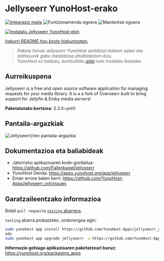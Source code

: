 <!--
Ohart ongi: README hau automatikoki sortu da <https://github.com/YunoHost/apps/tree/master/tools/readme_generator>ri esker
EZ editatu eskuz.
-->

# Jellyseerr YunoHost-erako

[![Integrazio maila](https://apps.yunohost.org/badge/integration/jellyseerr)](https://ci-apps.yunohost.org/ci/apps/jellyseerr/)
![Funtzionamendu egoera](https://apps.yunohost.org/badge/state/jellyseerr)
![Mantentze egoera](https://apps.yunohost.org/badge/maintained/jellyseerr)

[![Instalatu Jellyseerr YunoHost-ekin](https://install-app.yunohost.org/install-with-yunohost.svg)](https://install-app.yunohost.org/?app=jellyseerr)

*[Irakurri README hau beste hizkuntzatan.](./ALL_README.md)*

> *Pakete honek Jellyseerr YunoHost zerbitzari batean azkar eta zailtasunik gabe instalatzea ahalbidetzen dizu.*  
> *YunoHost ez baduzu, kontsultatu [gida](https://yunohost.org/install) nola instalatu ikasteko.*

## Aurreikuspena

Jellyseerr is a free and open source software application for managing requests for your media library. It is a a fork of Overseerr built to bring support for Jellyfin & Emby media servers!

**Paketatutako bertsioa:** 2.3.0~ynh1

## Pantaila-argazkiak

![Jellyseerr(r)en pantaila-argazkia](./doc/screenshots/jellyseerr.png)

## Dokumentazioa eta baliabideak

- Jatorrizko aplikazioaren kode-gordailua: <https://github.com/Fallenbagel/jellyseerr>
- YunoHost Denda: <https://apps.yunohost.org/app/jellyseerr>
- Eman errore baten berri: <https://github.com/YunoHost-Apps/jellyseerr_ynh/issues>

## Garatzaileentzako informazioa

Bidali `pull request`a [`testing` abarrera](https://github.com/YunoHost-Apps/jellyseerr_ynh/tree/testing).

`testing` abarra probatzeko, ondorengoa egin:

```bash
sudo yunohost app install https://github.com/YunoHost-Apps/jellyseerr_ynh/tree/testing --debug
edo
sudo yunohost app upgrade jellyseerr -u https://github.com/YunoHost-Apps/jellyseerr_ynh/tree/testing --debug
```

**Informazio gehiago aplikazioaren paketatzeari buruz:** <https://yunohost.org/packaging_apps>
